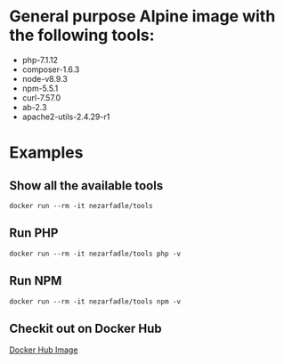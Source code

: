 # General purpose Alpine image with the following tools:

- php-7.1.12
- composer-1.6.3
- node-v8.9.3
- npm-5.5.1
- curl-7.57.0
- ab-2.3
- apache2-utils-2.4.29-r1

# Examples

## Show all the available tools
```
docker run --rm -it nezarfadle/tools
```

## Run PHP
```
docker run --rm -it nezarfadle/tools php -v
```

## Run NPM
```
docker run --rm -it nezarfadle/tools npm -v
```

## Checkit out on Docker Hub 
[Docker Hub Image](https://hub.docker.com/r/nezarfadle/tools/)
